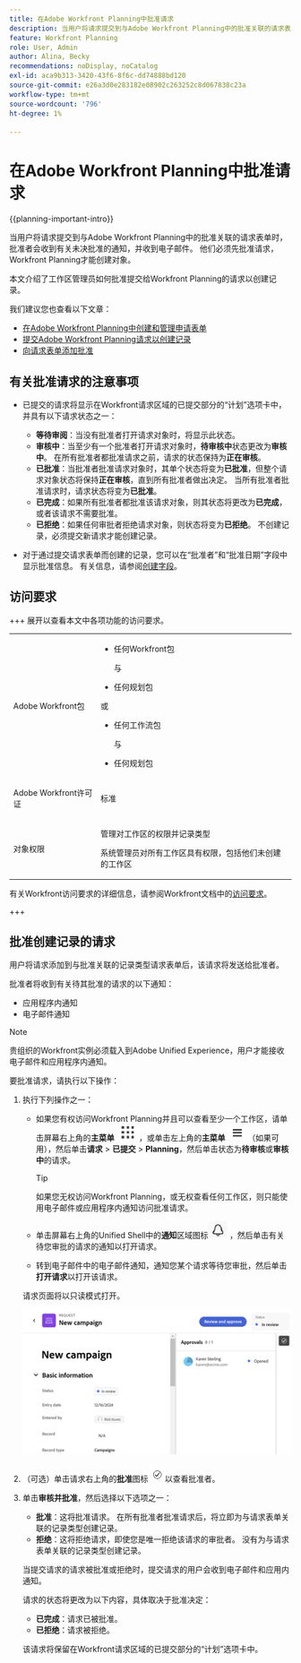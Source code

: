 ```yaml
---
title: 在Adobe Workfront Planning中批准请求
description: 当用户将请求提交到与Adobe Workfront Planning中的批准关联的请求表单时，批准者会收到有关未决批准的通知，并收到电子邮件。 他们必须先批准请求，Workfront Planning才能创建对象。
feature: Workfront Planning
role: User, Admin
author: Alina, Becky
recommendations: noDisplay, noCatalog
exl-id: aca9b313-3420-43f6-8f6c-dd74888bd120
source-git-commit: e26a3d0e283182e08902c263252c8d067838c23a
workflow-type: tm+mt
source-wordcount: '796'
ht-degree: 1%

---
```


# 在Adobe Workfront Planning中批准请求

<!--take Preview and Production references at Production time-->

<!-- do you need to add that only workspace owners can view the Submitted/ Planning tab?? - asking team in slack-->

<!--<span class="preview">The highlighted information on this page refers to functionality not yet generally available. It is available only in the Preview environment for all customers. After the monthly releases to Production, the same features are also available in the Production environment for customers who enabled fast releases. </span>   

<span class="preview">For information about fast releases, see [Enable or disable fast releases for your organization](/help/quicksilver/administration-and-setup/set-up-workfront/configure-system-defaults/enable-fast-release-process.md). </span>-->

{{planning-important-intro}}

当用户将请求提交到与Adobe Workfront Planning中的批准关联的请求表单时，批准者会收到有关未决批准的通知，并收到电子邮件。 他们必须先批准请求，Workfront Planning才能创建对象。

本文介绍了工作区管理员如何批准提交给Workfront Planning的请求以创建记录。

我们建议您也查看以下文章：

* [在Adobe Workfront Planning中创建和管理申请表单](/help/quicksilver/planning/requests/create-request-form.md)
* [提交Adobe Workfront Planning请求以创建记录](/help/quicksilver/planning/requests/submit-requests.md)
* [向请求表单添加批准](/help/quicksilver/planning/requests/add-approval-to-request-form.md)

## 有关批准请求的注意事项

* 已提交的请求将显示在Workfront请求区域的已提交部分的“计划”选项卡中，并具有以下请求状态之一：

   * **等待审阅**：当没有批准者打开请求对象时，将显示此状态。
   * **审核中**：当至少有一个批准者打开请求对象时，**待审核中**&#x200B;状态更改为&#x200B;**审核中**。 在所有批准者都批准请求之前，请求的状态保持为&#x200B;**正在审核**。
   * **已批准**：当批准者批准请求对象时，其单个状态将变为&#x200B;**已批准**，但整个请求对象状态将保持&#x200B;**正在审核**，直到所有批准者做出决定。 当所有批准者批准请求时，请求状态将变为&#x200B;**已批准**。
   * **已完成**：如果所有批准者都批准该请求对象，则其状态将更改为&#x200B;**已完成**，或者该请求不需要批准。
   * **已拒绝**：如果任何审批者拒绝请求对象，则状态将变为&#x200B;**已拒绝**。 不创建记录，必须提交新请求才能创建记录。

* 对于通过提交请求表单而创建的记录，您可以在“批准者”和“批准日期”字段中显示批准信息。 有关信息，请参阅[创建字段](/help/quicksilver/planning/fields/create-fields.md)。

## 访问要求

+++ 展开以查看本文中各项功能的访问要求。 

<table style="table-layout:auto"> 
<col> 
</col> 
<col> 
</col> 
<tbody> 
<tr> 
   <td role="rowheader"><p>Adobe Workfront包</p></td> 
   <td> 
<ul><li><p>任何Workfront包</p></li>
与
<li><p>任何规划包</p></li></ul>
或
<ul><li><p>任何工作流包</p></li>
与
<li><p>任何规划包</p></li></ul>
   </td> </tr>

</tr> 
  <tr> 
   <td role="rowheader"><p>Adobe Workfront许可证</p></td> 
   <td><p>标准</p> 
  </td> 
  </tr> 
  <tr> 
   <td role="rowheader"><p>对象权限</p></td> 
   <td>   <p>管理对工作区的权限并记录类型</a> </p>  
   <p>系统管理员对所有工作区具有权限，包括他们未创建的工作区</p>  </td> 
  </tr>  
</tbody> 
</table>

有关Workfront访问要求的详细信息，请参阅Workfront文档中的[访问要求](/help/quicksilver/administration-and-setup/add-users/access-levels-and-object-permissions/access-level-requirements-in-documentation.md)。

+++

## 批准创建记录的请求

用户将请求添加到与批准关联的记录类型请求表单后，该请求将发送给批准者。

批准者将收到有关待其批准的请求的以下通知：

* 应用程序内通知
* 电子邮件通知

>[!NOTE]
>
>贵组织的Workfront实例必须载入到Adobe Unified Experience，用户才能接收电子邮件和应用程序内通知。

要批准请求，请执行以下操作：

1. 执行下列操作之一：

   * 如果您有权访问Workfront Planning并且可以查看至少一个工作区，请单击屏幕右上角的&#x200B;**主菜单** ![圆点主菜单](assets/dots-menu.png)，或单击左上角的&#x200B;**主菜单** ![行主菜单](assets/lines-menu.png)（如果可用），然后单击&#x200B;**请求** > **已提交** > **Planning**，然后单击状态为&#x200B;**待审核**&#x200B;或&#x200B;**审核中**&#x200B;的请求。

     >[!TIP]
     >
     >如果您无权访问Workfront Planning，或无权查看任何工作区，则只能使用电子邮件或应用程序内通知访问批准请求。

   * 单击屏幕右上角的Unified Shell中的&#x200B;**通知**&#x200B;区域图标![通知区域图标](assets/notifications-area-icon-unified-shell.png)，然后单击有关待您审批的请求的通知以打开请求。
   * 转到电子邮件中的电子邮件通知，通知您某个请求等待您审批，然后单击&#x200B;**打开请求**&#x200B;以打开该请求。<!--add the name of the button here, from the email-->

   请求页面将以只读模式打开。

   ![处于审核状态的只读请求页面](assets/read-only-reqeust-page-in-review-status.png)

1. （可选）单击请求右上角的&#x200B;**批准**&#x200B;图标![批准图标](assets/approvals-icon.png)以查看批准者。
1. 单击&#x200B;**审核并批准**，然后选择以下选项之一：

   * **批准**：这将批准请求。 在所有批准者批准请求后，将立即为与请求表单关联的记录类型创建记录。
   * **拒绝**：这将拒绝请求，即使您是唯一拒绝该请求的审批者。 没有为与请求表单关联的记录类型创建记录。

   当提交请求的请求被批准或拒绝时，提交请求的用户会收到电子邮件和应用内通知。

   请求的状态将更改为以下内容，具体取决于批准决定：

   * **已完成**：请求已被批准。
   * **已拒绝**：请求被拒绝。

   该请求将保留在Workfront请求区域的已提交部分的“计划”选项卡中。
